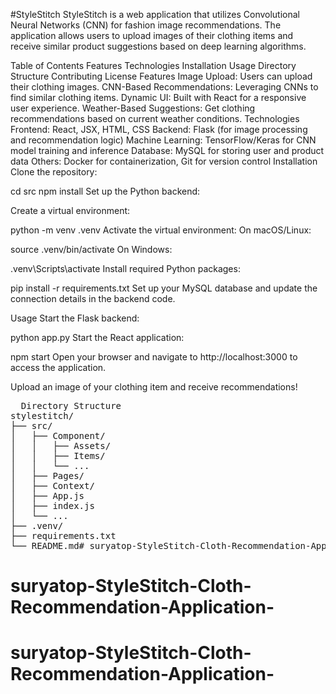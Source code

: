 #StyleStitch
StyleStitch is a web application that utilizes Convolutional Neural Networks (CNN) for fashion image recommendations. The application allows users to upload images of their clothing items and receive similar product suggestions based on deep learning algorithms.

Table of Contents
Features
Technologies
Installation
Usage
Directory Structure
Contributing
License
Features
Image Upload: Users can upload their clothing images.
CNN-Based Recommendations: Leveraging CNNs to find similar clothing items.
Dynamic UI: Built with React for a responsive user experience.
Weather-Based Suggestions: Get clothing recommendations based on current weather conditions.
Technologies
Frontend: React, JSX, HTML, CSS
Backend: Flask (for image processing and recommendation logic)
Machine Learning: TensorFlow/Keras for CNN model training and inference
Database: MySQL for storing user and product data
Others: Docker for containerization, Git for version control
Installation
Clone the repository:


cd src
npm install
Set up the Python backend:

Create a virtual environment:

python -m venv .venv
Activate the virtual environment:
On macOS/Linux:

source .venv/bin/activate
On Windows:

.venv\Scripts\activate
Install required Python packages:

pip install -r requirements.txt
Set up your MySQL database and update the connection details in the backend code.

Usage
Start the Flask backend:

python app.py
Start the React application:

npm start
Open your browser and navigate to http://localhost:3000 to access the application.

Upload an image of your clothing item and receive recommendations!

<pre>
  Directory Structure
stylestitch/
├── src/
│   ├── Component/
│   │   ├── Assets/
│   │   ├── Items/
│   │   └── ...
│   ├── Pages/
│   ├── Context/
│   ├── App.js
│   ├── index.js
│   └── ...
├── .venv/
├── requirements.txt
└── README.md# suryatop-StyleStitch-Cloth-Recommendation-Application-
</pre>
# suryatop-StyleStitch-Cloth-Recommendation-Application-
# suryatop-StyleStitch-Cloth-Recommendation-Application-
